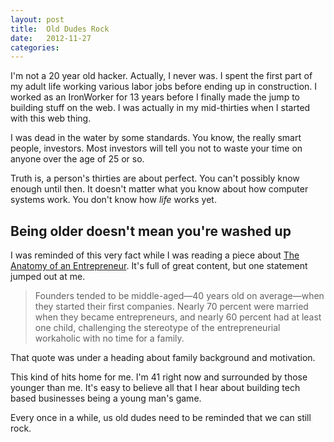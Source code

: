 ```yaml
---
layout: post
title:  Old Dudes Rock
date:   2012-11-27
categories:
---
```


I'm not a 20 year old hacker. Actually, I never was. I spent the first part of my adult life working various labor jobs before ending up in construction. I worked as an IronWorker for 13 years before I finally made the jump to building stuff on the web. I was actually in my mid-thirties when I started with this web thing.

I was dead in the water by some standards. You know, the really smart people, investors. Most investors will tell you not to waste your time on anyone over the age of 25 or so.

Truth is, a person's thirties are about perfect. You can't possibly know enough until then. It doesn't matter what you know about how computer systems work. You don't know how *life* works yet.

## Being older doesn't mean you're washed up
I was reminded of this very fact while I was reading a piece about [The Anatomy of an Entrepreneur](http://www.kauffman.org/research-and-policy/the-anatomy-of-an-entrepreneur.aspx). It's full of great content, but one statement jumped out at me.

> Founders tended to be middle-aged—40 years old on average—when they started their first companies. Nearly 70 percent were married when they became entrepreneurs, and nearly 60 percent had at least one child, challenging the stereotype of the entrepreneurial workaholic with no time for a family.

That quote was under a heading about family background and motivation.

This kind of hits home for me. I'm 41 right now and surrounded by those younger than me. It's easy to believe all that I hear about building tech based businesses being a young man's game.

Every once in a while, us old dudes need to be reminded that we can still rock.

